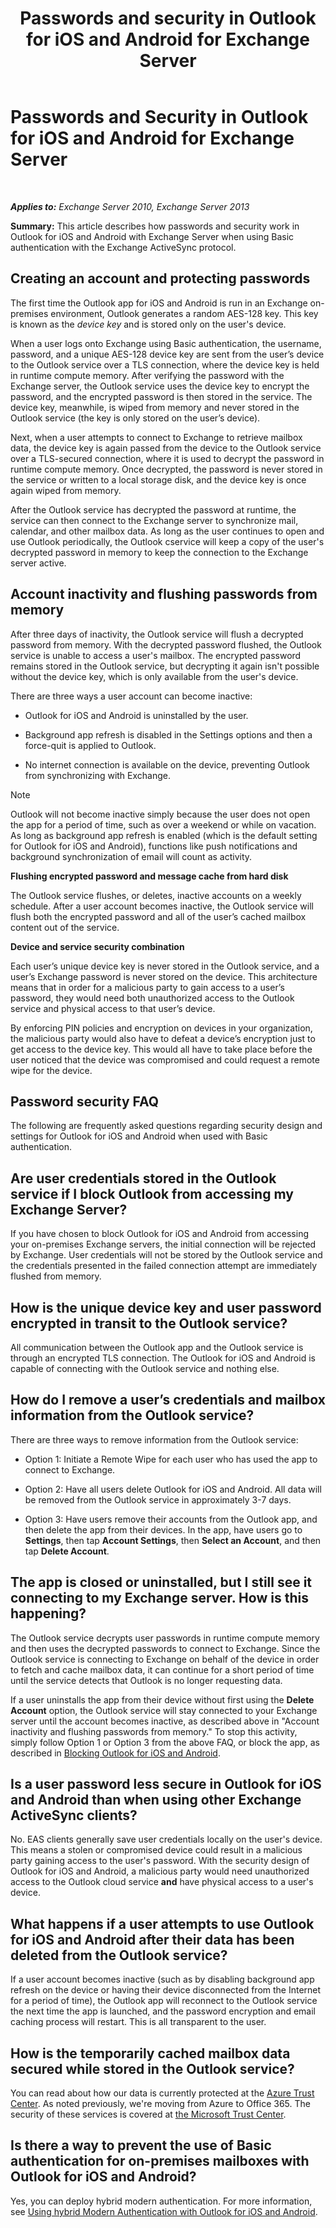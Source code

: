 ﻿---
title: 'Passwords and security in Outlook for iOS and Android for Exchange Server'
TOCTitle: Passwords and Security in Outlook for iOS and Android for Exchange Server
ms:assetid: e5565beb-7ef3-47c4-8daf-6d8f1d22dceb
ms:mtpsurl: https://technet.microsoft.com/en-us/library/Mt465750(v=EXCHG.150)
ms:contentKeyID: 69884087
ms.date: 04/01/2018
mtps_version: v=EXCHG.150
---

# Passwords and Security in Outlook for iOS and Android for Exchange Server

 

_**Applies to:** Exchange Server 2010, Exchange Server 2013_


**Summary:** This article describes how passwords and security work in Outlook for iOS and Android with Exchange Server when using Basic authentication with the Exchange ActiveSync protocol.

## Creating an account and protecting passwords

The first time the Outlook app for iOS and Android is run in an Exchange on-premises environment, Outlook generates a random AES-128 key. This key is known as the *device key* and is stored only on the user's device.

When a user logs onto Exchange using Basic authentication, the username, password, and a unique AES-128 device key are sent from the user’s device to the Outlook service over a TLS connection, where the device key is held in runtime compute memory. After verifying the password with the Exchange server, the Outlook service uses the device key to encrypt the password, and the encrypted password is then stored in the service. The device key, meanwhile, is wiped from memory and never stored in the Outlook service (the key is only stored on the user’s device).

Next, when a user attempts to connect to Exchange to retrieve mailbox data, the device key is again passed from the device to the Outlook service over a TLS-secured connection, where it is used to decrypt the password in runtime compute memory. Once decrypted, the password is never stored in the service or written to a local storage disk, and the device key is once again wiped from memory.

After the Outlook service has decrypted the password at runtime, the service can then connect to the Exchange server to synchronize mail, calendar, and other mailbox data. As long as the user continues to open and use Outlook periodically, the Outlook cservice will keep a copy of the user's decrypted password in memory to keep the connection to the Exchange server active.

## Account inactivity and flushing passwords from memory

After three days of inactivity, the Outlook service will flush a decrypted password from memory. With the decrypted password flushed, the Outlook service is unable to access a user's mailbox. The encrypted password remains stored in the Outlook service, but decrypting it again isn't possible without the device key, which is only available from the user's device.

There are three ways a user account can become inactive:

  - Outlook for iOS and Android is uninstalled by the user.

  - Background app refresh is disabled in the Settings options and then a force-quit is applied to Outlook.

  - No internet connection is available on the device, preventing Outlook from synchronizing with Exchange.


> [!NOTE]
> Outlook will not become inactive simply because the user does not open the app for a period of time, such as over a weekend or while on vacation. As long as background app refresh is enabled (which is the default setting for Outlook for iOS and Android), functions like push notifications and background synchronization of email will count as activity.



**Flushing encrypted password and message cache from hard disk**

The Outlook service flushes, or deletes, inactive accounts on a weekly schedule. After a user account becomes inactive, the Outlook service will flush both the encrypted password and all of the user’s cached mailbox content out of the service.

**Device and service security combination**

Each user’s unique device key is never stored in the Outlook service, and a user’s Exchange password is never stored on the device. This architecture means that in order for a malicious party to gain access to a user’s password, they would need both unauthorized access to the Outlook service and physical access to that user’s device.

By enforcing PIN policies and encryption on devices in your organization, the malicious party would also have to defeat a device’s encryption just to get access to the device key. This would all have to take place before the user noticed that the device was compromised and could request a remote wipe for the device.

## Password security FAQ

The following are frequently asked questions regarding security design and settings for Outlook for iOS and Android when used with Basic authentication.

## Are user credentials stored in the Outlook service if I block Outlook from accessing my Exchange Server?

If you have chosen to block Outlook for iOS and Android from accessing your on-premises Exchange servers, the initial connection will be rejected by Exchange. User credentials will not be stored by the Outlook service and the credentials presented in the failed connection attempt are immediately flushed from memory.

## How is the unique device key and user password encrypted in transit to the Outlook service?

All communication between the Outlook app and the Outlook service is through an encrypted TLS connection. The Outlook for iOS and Android is capable of connecting with the Outlook service and nothing else.

## How do I remove a user’s credentials and mailbox information from the Outlook service?

There are three ways to remove information from the Outlook service:

  - Option 1: Initiate a Remote Wipe for each user who has used the app to connect to Exchange.

  - Option 2: Have all users delete Outlook for iOS and Android. All data will be removed from the Outlook service in approximately 3-7 days.

  - Option 3: Have users remove their accounts from the Outlook app, and then delete the app from their devices. In the app, have users go to **Settings**, then tap **Account Settings**, then **Select an Account**, and then tap **Delete Account**.

## The app is closed or uninstalled, but I still see it connecting to my Exchange server. How is this happening?

The Outlook service decrypts user passwords in runtime compute memory and then uses the decrypted passwords to connect to Exchange. Since the Outlook service is connecting to Exchange on behalf of the device in order to fetch and cache mailbox data, it can continue for a short period of time until the service detects that Outlook is no longer requesting data.

If a user uninstalls the app from their device without first using the **Delete Account** option, the Outlook service will stay connected to your Exchange server until the account becomes inactive, as described above in "Account inactivity and flushing passwords from memory." To stop this activity, simply follow Option 1 or Option 3 from the above FAQ, or block the app, as described in [Blocking Outlook for iOS and Android](managing-devices-for-outlook-for-ios-and-android-for-exchange-server-exchange-2013-help.md).

## Is a user password less secure in Outlook for iOS and Android than when using other Exchange ActiveSync clients?

No. EAS clients generally save user credentials locally on the user's device. This means a stolen or compromised device could result in a malicious party gaining access to the user's password. With the security design of Outlook for iOS and Android, a malicious party would need unauthorized access to the Outlook cloud service **and** have physical access to a user's device.

## What happens if a user attempts to use Outlook for iOS and Android after their data has been deleted from the Outlook service?

If a user account becomes inactive (such as by disabling background app refresh on the device or having their device disconnected from the Internet for a period of time), the Outlook app will reconnect to the Outlook service the next time the app is launched, and the password encryption and email caching process will restart. This is all transparent to the user.

## How is the temporarily cached mailbox data secured while stored in the Outlook service?

You can read about how our data is currently protected at the [Azure Trust Center](https://azure.microsoft.com/support/trust-center/). As noted previously, we're moving from Azure to Office 365. The security of these services is covered at [the Microsoft Trust Center](https://microsoft.com/trustcenter).

## Is there a way to prevent the use of Basic authentication for on-premises mailboxes with Outlook for iOS and Android?

Yes, you can deploy hybrid modern authentication. For more information, see [Using hybrid Modern Authentication with Outlook for iOS and Android](using-hybrid-modern-authentication-with-outlook-for-ios-and-android-exchange-2013-help.md).

